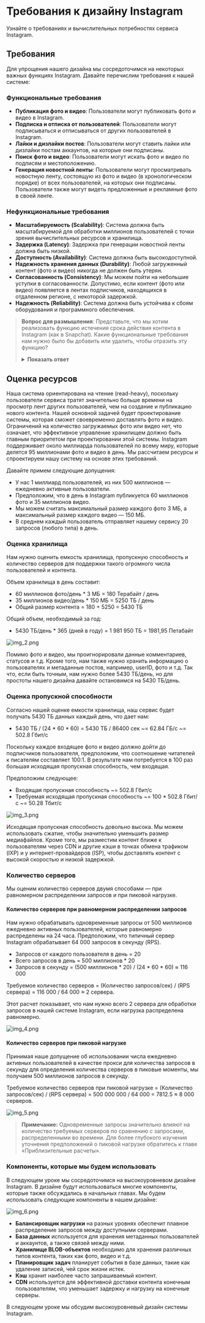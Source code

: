 
# Требования к дизайну Instagram

Узнайте о требованиях и вычислительных потребностях сервиса Instagram.

## Требования

Для упрощения нашего дизайна мы сосредоточимся на некоторых важных функциях Instagram. Давайте перечислим требования к нашей системе:

### Функциональные требования

*   **Публикация фото и видео**: Пользователи могут публиковать фото и видео в Instagram.
*   **Подписка и отписка от пользователей**: Пользователи могут подписываться и отписываться от других пользователей в Instagram.
*   **Лайки и дизлайки постов**: Пользователи могут ставить лайки или дизлайки постам аккаунтов, на которые они подписаны.
*   **Поиск фото и видео**: Пользователи могут искать фото и видео по подписям и местоположению.
*   **Генерация новостной ленты**: Пользователи могут просматривать новостную ленту, состоящую из фото и видео (в хронологическом порядке) от всех пользователей, на которых они подписаны. Пользователи также могут видеть предложенные и рекламные фото в своей ленте.

### Нефункциональные требования

*   **Масштабируемость (Scalability)**: Система должна быть масштабируемой для обработки миллионов пользователей с точки зрения вычислительных ресурсов и хранилища.
*   **Задержка (Latency)**: Задержка при генерации новостной ленты должна быть низкой.
*   **Доступность (Availability)**: Система должна быть высокодоступной.
*   **Надежность хранения данных (Durability)**: Любой загруженный контент (фото и видео) никогда не должен быть утерян.
*   **Согласованность (Consistency)**: Мы можем пойти на небольшие уступки в согласованности. Допустимо, если контент (фото или видео) появляется в лентах подписчиков, находящихся в отдаленном регионе, с некоторой задержкой.
*   **Надежность (Reliability)**: Система должна быть устойчива к сбоям оборудования и программного обеспечения.

> **Вопрос для размышления**: Представьте, что мы хотим реализовать функцию истечения срока действия контента в Instagram (как в Snapchat). Какие функциональные требования нам нужно было бы добавить или удалить, чтобы отразить эту функцию?
>
> <details>
>  <summary><b>Показать ответ</b></summary>
>
>    Для реализации функции истечения срока действия контента в Instagram нужно добавить следующие требования:
>
> Возможность пользователям устанавливать время истечения для постов и историй.
> 
> Автоматический мониторинг и удаление или скрытие контента по истечении времени.
>
> Уведомление пользователей перед истечением срока (опционально).
>
> Исключение истекшего контента из поиска, рекомендаций и уведомлений.
>
> Также нужно убрать требования, связанные с долговременным хранением всего контента и предположениями о его постоянной доступности.
> 
></details>
## Оценка ресурсов

Наша система ориентирована на чтение (read-heavy), поскольку пользователи сервиса тратят значительно больше времени на просмотр лент других пользователей, чем на создание и публикацию нового контента. Нашей основной задачей будет проектирование системы, которая сможет своевременно доставлять фото и видео. Ограничений на количество загружаемых фото или видео нет, что означает, что эффективное управление хранилищем должно быть главным приоритетом при проектировании этой системы. Instagram поддерживает около миллиарда пользователей по всему миру, которые делятся 95 миллионами фото и видео в день. Мы рассчитаем ресурсы и спроектируем нашу систему на основе этих требований.

Давайте примем следующие допущения:

*   У нас 1 миллиард пользователей, из них 500 миллионов — ежедневно активные пользователи.
*   Предположим, что в день в Instagram публикуется 60 миллионов фото и 35 миллионов видео.
*   Мы можем считать максимальный размер каждого фото 3 МБ, а максимальный размер каждого видео — 150 МБ.
*   В среднем каждый пользователь отправляет нашему сервису 20 запросов (любого типа) в день.

### Оценка хранилища

Нам нужно оценить емкость хранилища, пропускную способность и количество серверов для поддержки такого огромного числа пользователей и контента.

Объем хранилища в день составит:

*   60 миллионов фото/день * 3 МБ = 180 Терабайт / день
*   35 миллионов видео/день * 150 МБ = 5250 ТБ / день
*   Общий размер контента = 180 + 5250 = 5430 ТБ

Общий объем, необходимый за год:

*   5430 ТБ/день * 365 (дней в году) = 1 981 950 ТБ = 1981,95 Петабайт

![img_2.png](img/img_2.png)

Помимо фото и видео, мы проигнорировали данные комментариев, статусов и т.д. Кроме того, нам также нужно хранить информацию о пользователях и метаданные постов, например, userID, фото и т.д. Так что, если быть точным, нам нужно более 5430 ТБ/день, но для простоты нашего дизайна давайте остановимся на 5430 ТБ/день.

### Оценка пропускной способности

Согласно нашей оценке емкости хранилища, наш сервис будет получать 5430 ТБ данных каждый день, что дает нам:

*   5430 ТБ / (24 * 60 * 60) = 5430 ТБ / 86400 сек ~= 62.84 ГБ/с ~= 502.8 Гбит/с

Поскольку каждое входящее фото и видео должно дойти до подписчиков пользователя, предположим, что соотношение читателей к писателям составляет 100:1. В результате нам потребуется в 100 раз большая исходящая пропускная способность, чем входящая.

Предположим следующее:

*   Входящая пропускная способность ~= 502.8 Гбит/с
*   Требуемая исходящая пропускная способность ~= 100 * 502.8 Гбит/с ~= 50.28 Тбит/с

![img_3.png](img/img_3.png)

Исходящая пропускная способность довольно высока. Мы можем использовать сжатие, чтобы значительно уменьшить размер медиафайлов. Кроме того, мы разместим контент ближе к пользователям через CDN и другие кэши в точках обмена трафиком (IXP) и у интернет-провайдеров (ISP), чтобы доставлять контент с высокой скоростью и низкой задержкой.

### Количество серверов

Мы оценим количество серверов двумя способами — при равномерном распределении запросов и при пиковой нагрузке.

#### Количество серверов при равномерном распределении запросов

Нам нужно обрабатывать одновременные запросы от 500 миллионов ежедневно активных пользователей, которые равномерно распределены на 24 часа. Предположим, что типичный сервер Instagram обрабатывает 64 000 запросов в секунду (RPS).

*   Запросов от каждого пользователя в день = 20
*   Всего запросов в день = 500 миллионов * 20
*   Запросов в секунду = (500 миллионов * 20) / (24 * 60 * 60) ≈ 116 000

Требуемое количество серверов = (Количество запросов/сек) / (RPS сервера) = 116 000 / 64 000 ≈ 2 сервера.

Этот расчет показывает, что нам нужно всего 2 сервера для обработки запросов в нашей системе Instagram, если нагрузка распределена равномерно.

![img_4.png](img/img_4.png)


#### Количество серверов при пиковой нагрузке

Принимая наше допущение об использовании числа ежедневно активных пользователей в качестве прокси для количества запросов в секунду для определения количества серверов в пиковые моменты, мы получаем 500 миллионов запросов в секунду.

Требуемое количество серверов при пиковой нагрузке = (Количество запросов/сек) / (RPS сервера) = 500 000 000 / 64 000 = 7812.5 ≈ 8 000 серверов.

![img_5.png](img/img_5.png)

> **Примечание:** Одновременные запросы значительно влияют на количество требуемых серверов по сравнению с запросами, распределенными во времени. Для более глубокого изучения уточнения предположений о пиковой нагрузке обратитесь к главе «Приблизительные расчеты».


### Компоненты, которые мы будем использовать

В следующем уроке мы сосредоточимся на высокоуровневом дизайне Instagram. В дизайне будут использоваться многие компоненты, которые также обсуждались в начальных главах. Мы будем использовать следующие компоненты в нашем дизайне:

![img_6.png](img/img_6.png)

*   **Балансировщик нагрузки** на разных уровнях обеспечит плавное распределение запросов между доступными серверами.
*   **База данных** используется для хранения метаданных пользователей и аккаунтов, а также связей между ними.
*   **Хранилище BLOB-объектов** необходимо для хранения различных типов контента, таких как фото, видео и т.д.
*   **Планировщик задач** планирует события в базе данных, такие как удаление записей, чей срок жизни истек.
*   **Кэш** хранит наиболее часто запрашиваемый контент.
*   **CDN** используется для эффективной доставки контента конечным пользователям, что уменьшает задержку и нагрузку на конечные серверы.

В следующем уроке мы обсудим высокоуровневый дизайн системы Instagram.